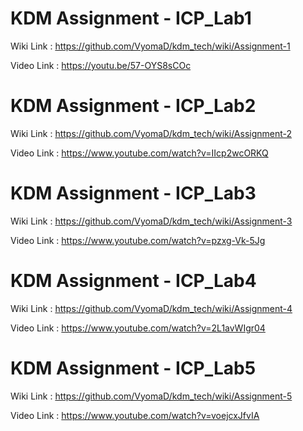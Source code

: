 # KDM Assignment - ICP_Lab1

Wiki Link : https://github.com/VyomaD/kdm_tech/wiki/Assignment-1

Video Link : https://youtu.be/57-OYS8sCOc


# KDM Assignment - ICP_Lab2

Wiki Link : https://github.com/VyomaD/kdm_tech/wiki/Assignment-2

Video Link : https://www.youtube.com/watch?v=IIcp2wcORKQ


# KDM Assignment - ICP_Lab3

Wiki Link : https://github.com/VyomaD/kdm_tech/wiki/Assignment-3

Video Link : https://www.youtube.com/watch?v=pzxg-Vk-5Jg


# KDM Assignment - ICP_Lab4

Wiki Link : https://github.com/VyomaD/kdm_tech/wiki/Assignment-4

Video Link : https://www.youtube.com/watch?v=2L1avWIgr04



# KDM Assignment - ICP_Lab5

Wiki Link : https://github.com/VyomaD/kdm_tech/wiki/Assignment-5

Video Link : https://www.youtube.com/watch?v=voejcxJfvIA


